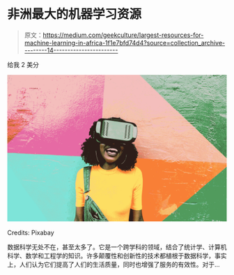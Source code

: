 # 非洲最大的机器学习资源

> 原文：<https://medium.com/geekculture/largest-resources-for-machine-learning-in-africa-1f1e7bfd74d4?source=collection_archive---------14----------------------->

给我 2 美分

![](img/24f1f3cb5b3600cf9fcc3213ea794f19.png)

Credits: Pixabay

数据科学无处不在，甚至太多了。它是一个跨学科的领域，结合了统计学、计算机科学、数学和工程学的知识。许多颠覆性和创新性的技术都植根于数据科学，事实上，人们认为它们提高了人们的生活质量，同时也增强了服务的有效性。对于…